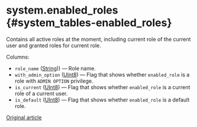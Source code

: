 # system.enabled_roles {#system_tables-enabled_roles}

Contains all active roles at the moment, including current role of the current user and granted roles for current role.

Columns:

- `role_name` ([String](../../sql-reference/data-types/string.md))) — Role name.
- `with_admin_option` ([UInt8](../../sql-reference/data-types/int-uint.md#uint-ranges)) — Flag that shows whether `enabled_role` is a role with `ADMIN OPTION` privilege.
- `is_current` ([UInt8](../../sql-reference/data-types/int-uint.md#uint-ranges)) — Flag that shows whether `enabled_role` is a current role of a current user.
- `is_default` ([UInt8](../../sql-reference/data-types/int-uint.md#uint-ranges)) — Flag that shows whether `enabled_role` is a default role.

[Original article](https://clickhouse.tech/docs/en/operations/system-tables/enabled-roles) <!--hide-->
